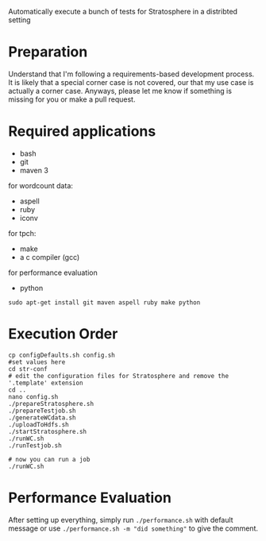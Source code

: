 Automatically execute a bunch of tests for Stratosphere in a distribted setting
####

# Preparation

Understand that I'm following a requirements-based development process.
It is likely that a special corner case is not covered, our that my use case is actually a corner case.
Anyways, please let me know if something is missing for you or make a pull request.

# Required applications
- bash
- git
- maven 3

for wordcount data:
- aspell
- ruby
- iconv

for tpch:
- make
- a c compiler (gcc)

for performance evaluation
- python

```
sudo apt-get install git maven aspell ruby make python
```

# Execution Order 

```
cp configDefaults.sh config.sh
#set values here
cd str-conf
# edit the configuration files for Stratosphere and remove the '.template' extension
cd ..
nano config.sh
./prepareStratosphere.sh
./prepareTestjob.sh
./generateWCdata.sh
./uploadToHdfs.sh
./startStratosphere.sh
./runWC.sh
./runTestjob.sh

# now you can run a job
./runWC.sh
```

# Performance Evaluation

After setting up everything, simply run ```./performance.sh``` with default message or use ```./performance.sh -m "did something"``` to give the comment.
